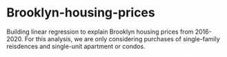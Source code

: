 # Brooklyn-housing-prices

Building linear regression to explain Brooklyn housing prices from 2016-2020. For this analysis, we are only considering purchases of single-family reisdences and single-unit apartment or condos.
